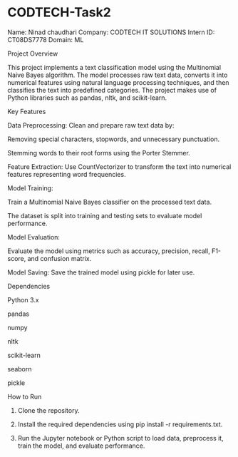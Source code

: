 # CODTECH-Task2
Name: Ninad chaudhari
Company: CODTECH IT SOLUTIONS 
Intern ID: CT08DS7778 
Domain: ML

Project Overview

This project implements a text classification model using the Multinomial Naive Bayes algorithm. The model processes raw text data, converts it into numerical features using natural language processing techniques, and then classifies the text into predefined categories. The project makes use of Python libraries such as pandas, nltk, and scikit-learn.

Key Features

Data Preprocessing: Clean and prepare raw text data by:

Removing special characters, stopwords, and unnecessary punctuation.

Stemming words to their root forms using the Porter Stemmer.


Feature Extraction: Use CountVectorizer to transform the text into numerical features representing word frequencies.

Model Training:

Train a Multinomial Naive Bayes classifier on the processed text data.

The dataset is split into training and testing sets to evaluate model performance.


Model Evaluation:

Evaluate the model using metrics such as accuracy, precision, recall, F1-score, and confusion matrix.


Model Saving: Save the trained model using pickle for later use.


Dependencies

Python 3.x

pandas

numpy

nltk

scikit-learn

seaborn

pickle


How to Run

1. Clone the repository.


2. Install the required dependencies using pip install -r requirements.txt.


3. Run the Jupyter notebook or Python script to load data, preprocess it, train the model, and evaluate performance.


